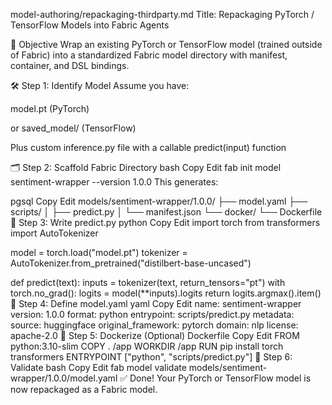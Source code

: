 model-authoring/repackaging-thirdparty.md
Title: Repackaging PyTorch / TensorFlow Models into Fabric Agents

🎯 Objective
Wrap an existing PyTorch or TensorFlow model (trained outside of Fabric) into a standardized Fabric model directory with manifest, container, and DSL bindings.

🛠 Step 1: Identify Model
Assume you have:

model.pt (PyTorch)

or saved_model/ (TensorFlow)

Plus custom inference.py file with a callable predict(input) function

🗂 Step 2: Scaffold Fabric Directory
bash
Copy
Edit
fab init model sentiment-wrapper --version 1.0.0
This generates:

pgsql
Copy
Edit
models/sentiment-wrapper/1.0.0/
├── model.yaml
├── scripts/
│   ├── predict.py
│   └── manifest.json
└── docker/
    └── Dockerfile
📜 Step 3: Write predict.py
python
Copy
Edit
import torch
from transformers import AutoTokenizer

model = torch.load("model.pt")
tokenizer = AutoTokenizer.from_pretrained("distilbert-base-uncased")

def predict(text):
    inputs = tokenizer(text, return_tensors="pt")
    with torch.no_grad():
        logits = model(**inputs).logits
    return logits.argmax().item()
🧾 Step 4: Define model.yaml
yaml
Copy
Edit
name: sentiment-wrapper
version: 1.0.0
format: python
entrypoint: scripts/predict.py
metadata:
  source: huggingface
  original_framework: pytorch
  domain: nlp
  license: apache-2.0
🐳 Step 5: Dockerize (Optional)
Dockerfile
Copy
Edit
FROM python:3.10-slim
COPY . /app
WORKDIR /app
RUN pip install torch transformers
ENTRYPOINT ["python", "scripts/predict.py"]
🔏 Step 6: Validate
bash
Copy
Edit
fab model validate models/sentiment-wrapper/1.0.0/model.yaml
✅ Done!
Your PyTorch or TensorFlow model is now repackaged as a Fabric model.

